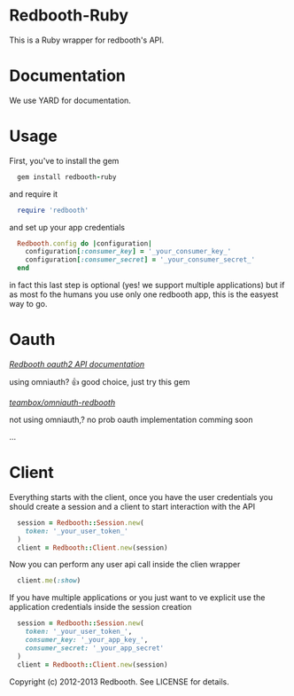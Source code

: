 Redbooth-Ruby
======

This is a Ruby wrapper for redbooth's API.

Documentation
=====

We use YARD for documentation.

Usage
======

First, you've to install the gem

```Ruby
  gem install redbooth-ruby
```

and require it

```Ruby
  require 'redbooth'
```

and set up your app credentials


```Ruby
  Redbooth.config do |configuration|
    configuration[:consumer_key] = '_your_consumer_key_'
    configuration[:consumer_secret] = '_your_consumer_secret_'
  end
```

in fact this last step is optional (yes! we support multiple applications) but if as most fo the humans you use only one redbooth app, this is the easyest way to go.


Oauth
=====

*[Redbooth oauth2 API documentation](https://www.redbooth.com/developer/documentation#authentication)*

using omniauth? :+1: good choice, just try this gem

  *[teambox/omniauth-redbooth](https://github.com/teambox/omniauth-redbooth)*

not using omniauth,? no prob oauth implementation comming soon

  ...


Client
======

Everything starts with the client, once you have the user credentials you should create a session and a client to start interaction with the API

```Ruby
  session = Redbooth::Session.new(
    token: '_your_user_token_'
  )
  client = Redbooth::Client.new(session)
```

Now you can perform any user api call inside the clien wrapper

```Ruby
  client.me(:show)
```

If you have multiple applications or you just want to ve explicit use the application credentials inside the session creation

```Ruby
  session = Redbooth::Session.new(
    token: '_your_user_token_',
    consumer_key: '_your_app_key_',
    consumer_secret: '_your_app_secret'
  )
  client = Redbooth::Client.new(session)
```

Copyright (c) 2012-2013 Redbooth. See LICENSE for details.
